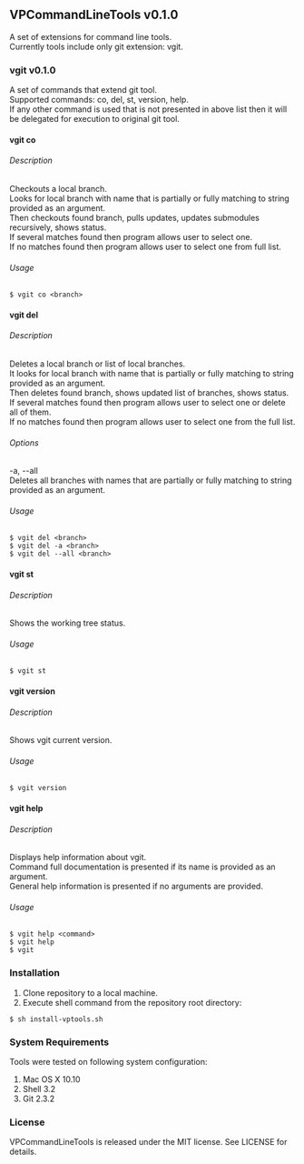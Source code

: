 ## VPCommandLineTools v0.1.0
A set of extensions for command line tools.  
Currently tools include only git extension: vgit.
### vgit v0.1.0
A set of commands that extend git tool.  
Supported commands: co, del, st, version, help.  
If any other command is used that is not presented in above list then it will be delegated for execution to original git tool.
#### vgit co
###### Description
Checkouts a local branch.  
Looks for local branch with name that is partially or fully matching to string provided as an argument.  
Then checkouts found branch, pulls updates, updates submodules recursively, shows status.  
If several matches found then program allows user to select one.  
If no matches found then program allows user to select one from full list.
###### Usage
```
$ vgit co <branch>
```
#### vgit del
###### Description
Deletes a local branch or list of local branches.  
It looks for local branch with name that is partially or fully matching to string provided as an argument.  
Then deletes found branch, shows updated list of branches, shows status.  
If several matches found then program allows user to select one or delete all of them.  
If no matches found then program allows user to select one from the full list.
###### Options
-a, --all  
Deletes all branches with names that are partially or fully matching to string provided as an argument.
###### Usage
```
$ vgit del <branch>
$ vgit del -a <branch>
$ vgit del --all <branch>
```
#### vgit st
###### Description
Shows the working tree status.
###### Usage
```
$ vgit st
```
#### vgit version
###### Description
Shows vgit current version.
###### Usage
```
$ vgit version
```
#### vgit help
###### Description
Displays help information about vgit.  
Command full documentation is presented if its name is provided as an argument.  
General help information is presented if no arguments are provided.
###### Usage
```
$ vgit help <command>
$ vgit help
$ vgit
```
### Installation
1. Clone repository to a local machine.
2. Execute shell command from the repository root directory:
```
$ sh install-vptools.sh
```
### System Requirements
Tools were tested on following system configuration:  
1. Mac OS X 10.10  
2. Shell 3.2  
3. Git 2.3.2  

### License
VPCommandLineTools is released under the MIT license. See LICENSE for details.
